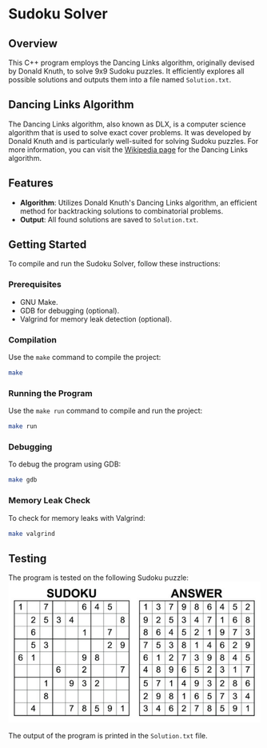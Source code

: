 # Sudoku Solver

## Overview
This C++ program employs the Dancing Links algorithm, originally devised by Donald Knuth, to solve 9x9 Sudoku puzzles. It efficiently explores all possible solutions and outputs them into a file named `Solution.txt`.

## Dancing Links Algorithm

The Dancing Links algorithm, also known as DLX, is a computer science algorithm that is used to solve exact cover problems. It was developed by Donald Knuth and is particularly well-suited for solving Sudoku puzzles.
For more information, you can visit the [Wikipedia page](https://en.wikipedia.org/wiki/Dancing_Links) for the Dancing Links algorithm.

## Features
- **Algorithm**: Utilizes Donald Knuth's Dancing Links algorithm, an efficient method for backtracking solutions to combinatorial problems.
- **Output**: All found solutions are saved to `Solution.txt`.

## Getting Started
To compile and run the Sudoku Solver, follow these instructions:

### Prerequisites
- GNU Make.
- GDB for debugging (optional).
- Valgrind for memory leak detection (optional).

### Compilation
Use the `make` command to compile the project:
```bash
make
```

### Running the Program
Use the `make run` command to compile and run the project:
```bash
make run
```

### Debugging
To debug the program using GDB:
```bash
make gdb
```

### Memory Leak Check
To check for memory leaks with Valgrind:
```bash
make valgrind
```

## Testing
The program is tested on the following Sudoku puzzle:
![Sudoku Puzzle](exampleSudoku.jpg)

The output of the program is printed in the `Solution.txt` file.
